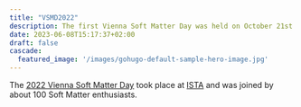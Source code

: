 ```yaml
---
title: "VSMD2022"
description: The first Vienna Soft Matter Day was held on October 21st 2022 at IST Austria in Klosterneuburg.
date: 2023-06-08T15:17:37+02:00
draft: false
cascade:
  featured_image: '/images/gohugo-default-sample-hero-image.jpg'
---
```


The [2022 Vienna Soft Matter Day](https://ist.ac.at/de/news-events/event/?eid=3898) took place at [ISTA](https://ista.ac.at) and was joined by about 100
Soft Matter enthusiasts.



